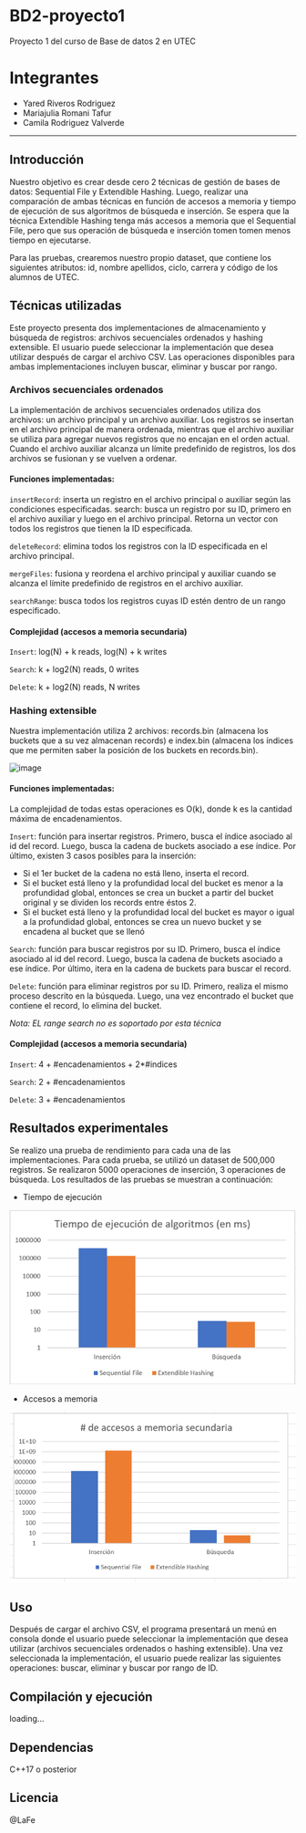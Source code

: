 # BD2-proyecto1
Proyecto 1 del curso de Base de datos 2 en UTEC

# Integrantes

* Yared Riveros Rodriguez
* Mariajulia Romani Tafur
* Camila Rodriguez Valverde

---

## Introducción
Nuestro objetivo es crear desde cero 2 técnicas de gestión de bases de datos: Sequential File y Extendible Hashing. Luego, realizar una comparación de ambas técnicas en función de accesos a memoria y tiempo de ejecución de sus algoritmos de búsqueda e inserción. Se espera que la técnica Extendible Hashing tenga más accesos a memoria que el Sequential File, pero que sus operación de búsqueda e inserción tomen tomen menos tiempo en ejecutarse.

Para las pruebas, crearemos nuestro propio dataset, que contiene los siguientes atributos: id, nombre apellidos, ciclo, carrera y código de los alumnos de UTEC.

## Técnicas utilizadas

Este proyecto presenta dos implementaciones de almacenamiento y búsqueda de registros: archivos secuenciales ordenados y hashing extensible. El usuario puede seleccionar la implementación que desea utilizar después de cargar el archivo CSV. Las operaciones disponibles para ambas implementaciones incluyen buscar, eliminar y buscar por rango.

### Archivos secuenciales ordenados

La implementación de archivos secuenciales ordenados utiliza dos archivos: un archivo principal y un archivo auxiliar. Los registros se insertan en el archivo principal de manera ordenada, mientras que el archivo auxiliar se utiliza para agregar nuevos registros que no encajan en el orden actual. Cuando el archivo auxiliar alcanza un límite predefinido de registros, los dos archivos se fusionan y se vuelven a ordenar.

#### Funciones implementadas:

`insertRecord`: inserta un registro en el archivo principal o auxiliar según las condiciones especificadas.
search: busca un registro por su ID, primero en el archivo auxiliar y luego en el archivo principal. Retorna un vector con todos los registros que tienen la ID especificada.

`deleteRecord`: elimina todos los registros con la ID especificada en el archivo principal.

`mergeFiles`: fusiona y reordena el archivo principal y auxiliar cuando se alcanza el límite predefinido de registros en el archivo auxiliar.

`searchRange`: busca todos los registros cuyas ID estén dentro de un rango especificado.

#### Complejidad (accesos a memoria secundaria)

`Insert`: log(N) + k reads, log(N) + k writes

`Search`:  k + log2(N) reads, 0 writes

`Delete`: k + log2(N) reads, N writes


### Hashing extensible

Nuestra implementación utiliza 2 archivos: records.bin (almacena los buckets que a su vez almacenan records) e index.bin (almacena los índices que me permiten saber la posición de los buckets en records.bin).

![image](https://user-images.githubusercontent.com/83974320/235976654-cfae4ccc-842f-4332-a3c5-d338c28ba435.png)

#### Funciones implementadas:

La complejidad de todas estas operaciones es O(k), donde k es la cantidad máxima de encadenamientos.

`Insert`: función para insertar registros. Primero, busca el índice asociado al id del record. Luego, busca la cadena de buckets asociado a ese índice. Por último, existen 3 casos posibles para la inserción:

- Si el 1er bucket de la cadena no está lleno, inserta el record.
- Si el bucket está lleno y la profundidad local del bucket es menor a la profundidad global, entonces se crea un bucket a partir del bucket original y se dividen los records entre éstos 2.
- Si el bucket está lleno y la profundidad local del bucket es mayor o igual a la profundidad global, entonces se crea un nuevo bucket y se encadena al bucket que se llenó

`Search`: función para buscar registros por su ID. Primero, busca el índice asociado al id del record. Luego, busca la cadena de buckets asociado a ese índice. Por último, itera en la cadena de buckets para buscar el record.

`Delete`: función para eliminar registros por su ID. Primero, realiza el mismo proceso descrito en la búsqueda. Luego, una vez encontrado el bucket que contiene el record, lo elimina del bucket.

*Nota: EL range search no es soportado por esta técnica*

#### Complejidad (accesos a memoria secundaria)

`Insert`: 4 + #encadenamientos + 2*#indices

`Search`: 2 + #encadenamientos 

`Delete`: 3 + #encadenamientos


## Resultados experimentales
Se realizo una prueba de rendimiento para cada una de las implementaciones. Para cada prueba, se utilizó un dataset de 500,000 registros. Se realizaron 5000 operaciones de inserción, 3 operaciones de búsqueda. Los resultados de las pruebas se muestran a continuación:

* Tiempo de ejecución

![imagen2](TiempoEjecucionC.png)

* Accesos a memoria 

![imagen3](NaccesosC.png)

## Uso

Después de cargar el archivo CSV, el programa presentará un menú  en consola donde el usuario puede seleccionar la implementación que desea utilizar (archivos secuenciales ordenados o hashing extensible). Una vez seleccionada la implementación, el usuario puede realizar las siguientes operaciones: buscar, eliminar y buscar por rango de ID.

## Compilación y ejecución

  loading...

## Dependencias

C++17 o posterior

## Licencia

@LaFe

